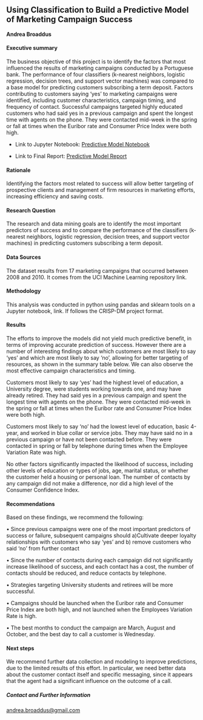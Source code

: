 ## Using Classification to Build a Predictive Model of Marketing Campaign Success

**Andrea Broaddus**

#### Executive summary
The business objective of this project is to identify the factors that most influenced the results of marketing campaigns conducted by a Portuguese bank. The performance of four classifiers (k-nearest neighbors, logistic regression, decision trees, and support vector machines) was compared to a base model for predicting customers subscribing a term deposit. Factors contributing to customers saying ‘yes’ to marketing campaigns were identified, including customer characteristics, campaign timing, and frequency of contact. Successful campaigns targeted highly educated customers who had said yes in a previous campaign and spent the longest time with agents on the phone. They were contacted mid-week in the spring or fall at times when the Euribor rate and Consumer Price Index were both high.  

- Link to Jupyter Notebook: [Predictive Model Notebook](https://github.com/abroaddus/AI-ML-Portfolio/blob/main/Using%20Classification%20to%20Build%20a%20Predictive%20Model/Predictive_Model_Notebook.ipynb)

- Link to Final Report: [Predictive Model Report](https://github.com/abroaddus/AI-ML-Portfolio/blob/main/Using%20Classification%20to%20Build%20a%20Predictive%20Model/Predictive_Model_Report.pdf)

#### Rationale
Identifying the factors most related to success will allow better targeting of prospective clients and management of firm resources in marketing efforts, increasing efficiency and saving costs.

#### Research Question
The research and data mining goals are to identify the most important predictors of success and to compare the performance of the classifiers (k-nearest neighbors, logistic regression, decision trees, and support vector machines) in predicting customers subscribing a term deposit.

#### Data Sources
The dataset results from 17 marketing campaigns that occurred between 2008 and 2010. It comes from the UCI Machine Learning repository link. 

#### Methodology
This analysis was conducted in python using pandas and sklearn tools on a Jupyter notebook, link. If follows the CRISP-DM project format.

#### Results
The efforts to improve the models did not yield much predictive benefit, in terms of improving accurate prediction of success. However there are a number of interesting findings about which customers are most likely to say ‘yes’ and which are most likely to say ‘no’, allowing for better targeting of resources, as shown in the summary table below. We can also observe the most effective campaign characteristics and timing.

Customers most likely to say ‘yes’ had the highest level of education, a University degree, were students working towards one, and may have already retired. They had said yes in a previous campaign and spent the longest time with agents on the phone. They were contacted mid-week in the spring or fall at times when the Euribor rate and Consumer Price Index were both high.

Customers most likely to say ‘no’ had the lowest level of education, basic 4-year, and worked in blue collar or service jobs. They may have said no in a previous campaign or have not been contacted before. They were contacted in spring or fall by telephone during times when the Employee Variation Rate was high.

No other factors significantly impacted the likelihood of success, including other levels of education or types of jobs, age, marital status, or whether the customer held a housing or personal loan. The number of contacts by any campaign did not make a difference, nor did a high level of the Consumer Confidence Index.

####  Recommendations
Based on these findings, we recommend the following:

• Since previous campaigns were one of the most important predictors of success or failure, subsequent campaigns should a)Cultivate deeper loyalty relationships with customers who say ‘yes’ and b) remove customers who said ‘no’ from further contact

• Since the number of contacts during each campaign did not significantly increase likelihood of success, and each contact has a cost, the number of contacts should be reduced, and reduce contacts by telephone.

• Strategies targeting University students and retirees will be more successful.

• Campaigns should be launched when the Euribor rate and Consumer Price Index are both high, and not launched when the Employees Variation Rate is high.

• The best months to conduct the campaign are March, August and October, and the best day to call a customer is Wednesday.

#### Next steps
We recommend further data collection and modeling to improve predictions, due to the limited results of this effort. In particular, we need better data about the customer contact itself and specific messaging, since it appears that the agent had a significant influence on the outcome of a call.

##### Contact and Further Information
andrea.broaddus@gmail.com
